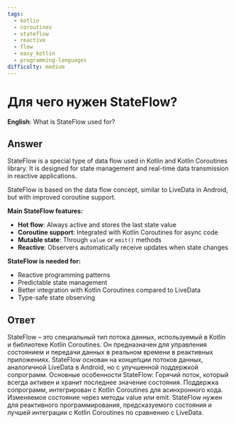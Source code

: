 ```yaml
---
tags:
  - kotlin
  - coroutines
  - stateflow
  - reactive
  - flow
  - easy_kotlin
  - programming-languages
difficulty: medium
---
```


# Для чего нужен StateFlow?

**English**: What is StateFlow used for?

## Answer

StateFlow is a special type of data flow used in Kotlin and Kotlin Coroutines library. It is designed for state management and real-time data transmission in reactive applications.

StateFlow is based on the data flow concept, similar to LiveData in Android, but with improved coroutine support.

**Main StateFlow features:**
- **Hot flow**: Always active and stores the last state value
- **Coroutine support**: Integrated with Kotlin Coroutines for async code
- **Mutable state**: Through `value` or `emit()` methods
- **Reactive**: Observers automatically receive updates when state changes

**StateFlow is needed for:**
- Reactive programming patterns
- Predictable state management
- Better integration with Kotlin Coroutines compared to LiveData
- Type-safe state observing

## Ответ

StateFlow – это специальный тип потока данных, используемый в Kotlin и библиотеке Kotlin Coroutines. Он предназначен для управления состоянием и передачи данных в реальном времени в реактивных приложениях. StateFlow основан на концепции потоков данных, аналогичной LiveData в Android, но с улучшенной поддержкой сопрограмм. Основные особенности StateFlow: Горячий поток, который всегда активен и хранит последнее значение состояния. Поддержка сопрограмм, интегрирован с Kotlin Coroutines для асинхронного кода. Изменяемое состояние через методы value или emit. StateFlow нужен для реактивного программирования, предсказуемого состояния и лучшей интеграции с Kotlin Coroutines по сравнению с LiveData.

